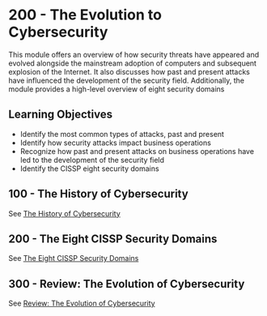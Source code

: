 # 200 - The Evolution to Cybersecurity

This module offers an overview of how security threats have appeared and evolved alongside the mainstream adoption of computers and subsequent explosion of the Internet. It also discusses how past and present attacks have influenced the development of the security field. Additionally, the module provides a high-level overview of eight security domains

## Learning Objectives

- Identify the most common types of attacks, past and present
- Identify how security attacks impact business operations
- Recognize how past and present attacks on business operations have led to the development of the security field
- Identify the CISSP eight security domains

## 100 - The History of Cybersecurity

See [The History of Cybersecurity](./100/README.md)

## 200 - The Eight CISSP Security Domains

See [The Eight CISSP Security Domains](./200/README.md)

## 300 - Review: The Evolution of Cybersecurity

See [Review: The Evolution of Cybersecurity](./300/README.md)
